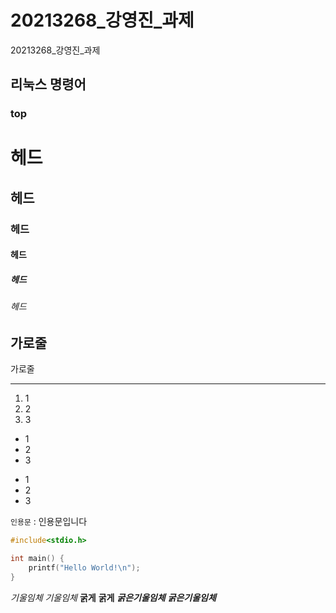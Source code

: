 # 20213268_강영진_과제
20213268_강영진_과제

## 리눅스 명령어
### top





# 헤드  
## 헤드  
### 헤드  
#### 헤드  
##### 헤드  
###### 헤드  

가로줄   
---
가로줄  
***

1) 1
2) 2
3) 3

- 1
- 2
- 3

* 1
* 2
* 3

` 인용문 ` : 인용문입니다

```c
#include<stdio.h>

int main() {
    printf("Hello World!\n");
}
```

*기울임체*
_기울임체_
**굵게**
__굵게__
***굵은기울임체***
___굵은기울임체___

